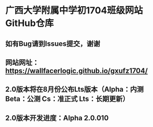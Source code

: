 ﻿# 广西大学附属中学初1704班级网站GitHub仓库
## 如有Bug请到Issues提交，谢谢
## 网站网址：https://wallfacerlogic.github.io/gxufz1704/
## 2.0版本将在8月份公布Lts版本（Alpha：内测 Beta：公测 Cs：准正式 Lts：长期更新）
## 2.0版本开发进度：Alpha 2.0.010
